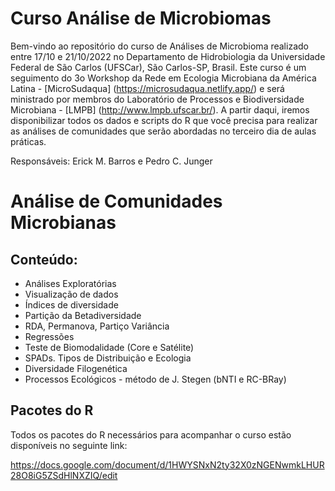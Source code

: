 Curso Análise de Microbiomas
============

Bem-vindo ao repositório do curso de Análises de Microbioma realizado entre 17/10 e 21/10/2022 no Departamento de Hidrobiologia da Universidade Federal de São Carlos (UFSCar), São Carlos-SP, Brasil. Este curso é um seguimento do 3o Workshop da Rede em Ecologia Microbiana da América Latina - [MicroSudaqua] (https://microsudaqua.netlify.app/) e será ministrado por membros do Laboratório de Processos e Biodiversidade Microbiana - [LMPB] (http://www.lmpb.ufscar.br/). A partir daqui, iremos disponibilizar todos os dados e scripts do R que você precisa para realizar as análises de comunidades que serão abordadas no terceiro dia de aulas práticas.

Responsáveis: Erick M. Barros e Pedro C. Junger

# Análise de Comunidades Microbianas

## Conteúdo:

- Análises Exploratórias
- Visualização de dados
- Índices de diversidade
- Partição da Betadiversidade
- RDA, Permanova, Partiço Variância
- Regressões
- Teste de Biomodalidade (Core e Satélite)
- SPADs. Tipos de Distribuição e Ecologia
- Diversidade Filogenética
- Processos Ecológicos - método de J. Stegen (bNTI e RC-BRay)

## Pacotes do R

Todos os pacotes do R necessários para acompanhar o curso estão disponíveis no seguinte link:

https://docs.google.com/document/d/1HWYSNxN2ty32X0zNGENwmkLHUR28O8iG5ZSdHlNXZIQ/edit

